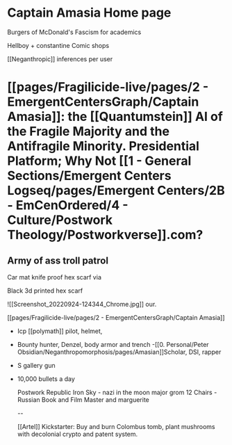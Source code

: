 # Captain Amasia Home page

Burgers of McDonald's
Fascism for academics

Hellboy + constantine
Comic shops

[[Neganthropic]] inferences per user
# [[pages/Fragilicide-live/pages/2 - EmergentCentersGraph/Captain Amasia]]: the [[Quantumstein]] AI of the Fragile Majority and the Antifragile Minority. Presidential Platform; Why Not [[1 - General Sections/Emergent Centers Logseq/pages/Emergent Centers/2B - EmCenOrdered/4 - Culture/Postwork Theology/Postworkverse]].com?
Army of ass troll patrol
---

Car mat knife proof hex scarf via 


Black 3d printed hex scarf

![[Screenshot_20220924-124344_Chrome.jpg]]
our.

[[pages/Fragilicide-live/pages/2 - EmergentCentersGraph/Captain Amasia]]
- Icp [[polymath]] pilot, helmet,
- Bounty hunter, Denzel, body armor and trench
  -[[0. Personal/Peter Obsidian/Neganthropomorphosis/pages/Amasian]]Scholar, DSI, rapper
- S gallery gun
- 10,000 bullets a day
  
  Postwork Republic
  Iron Sky - nazi in the moon
  major grom
  12 Chairs - Russian Book and Film
  Master and marguerite
  
  --
  
  [[Artel]] Kickstarter: Buy and burn Colombus tomb, plant mushrooms with decolonial crypto and patent system.